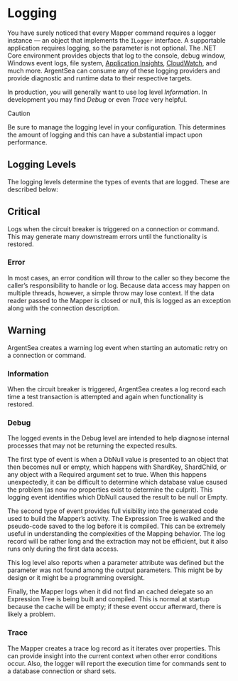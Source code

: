 # Logging

You have surely noticed that every Mapper command requires a logger instance — an object that implements the `ILogger` interface. A supportable application requires logging, so the parameter is not optional. The .NET Core environment provides objects that log to the console, debug window, Windows event logs, file system, [Application Insights](https://docs.microsoft.com/en-us/azure/application-insights/app-insights-asp-net-core), [CloudWatch](https://github.com/aws/aws-logging-dotnet#aspnet-core-logging), and much more. ArgentSea can consume any of these logging providers and provide diagnostic and runtime data to their respective targets.

In production, you will generally want to use log level *Information*. In development you may find *Debug* or even *Trace* very helpful.

> [!CAUTION]
> Be sure to manage the logging level in your configuration. This determines the amount of logging and this can have a substantial impact upon performance.

## Logging Levels

The logging levels determine the types of events that are logged. These are described below:

## Critical

Logs when the circuit breaker is triggered on a connection or command. This may generate many downstream errors until the functionality is restored.

### Error

In most cases, an error condition will throw to the caller so they become the caller’s responsibility to handle or log. Because data access may happen on multiple threads, however, a simple throw may lose context. If the data reader passed to the Mapper is closed or null, this is logged as an exception along with the connection description.

## Warning

ArgentSea creates a warning log event when starting an automatic retry on a connection or command.

### Information

When the circuit breaker is triggered, ArgentSea creates a log record each time a test transaction is attempted and again when functionality is restored.

### Debug

The logged events in the Debug level are intended to help diagnose internal processes that may not be returning the expected results.

The first type of event is when a DbNull value is presented to an object that then becomes null or empty, which happens with ShardKey, ShardChild, or any object with a Required argument set to true. When this happens unexpectedly, it can be difficult to determine which database value caused the problem (as now *no* properties exist to determine the culprit). This logging event identifies which DbNull caused the result to be null or Empty.

The second type of event provides full visibility into the generated code used to build the Mapper’s activity. The Expression Tree is walked and the pseudo-code saved to the log before it is compiled. This can be extremely useful in understanding the complexities of the Mapping behavior. The log record will be rather long and the extraction may not be efficient, but it also runs only during the first data access.

This log level also reports when a parameter attribute was defined but the parameter was not found among the output parameters. This might be by design or it might be a programming oversight.

Finally, the Mapper logs when it did not find an cached delegate so an Expression Tree is being built and compiled. This is normal at startup because the cache will be empty; if these event occur afterward, there is likely a problem.

### Trace

The Mapper creates a trace log record as it iterates over properties. This can provide insight into the current context when other error conditions occur. Also, the logger will report the execution time for commands sent to a database connection or shard sets.